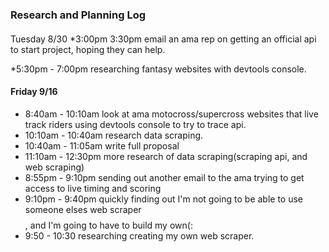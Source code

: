 ### Research and Planning Log
####
Tuesday 8/30
*3:00pm 3:30pm email an ama rep on getting an official api to start project, hoping they can help.

*5:30pm - 7:00pm researching fantasy websites with devtools console.
#### Friday 9/16
* 8:40am - 10:10am look at ama motocross/supercross websites that live track riders using devtools console to try to trace api.
*  10:10am - 10:40am research data scraping.
* 10:40am - 11:05am write full proposal 
* 11:10am - 12:30pm more research of data scraping(scraping api, and web scraping) 
* 8:55pm - 9:10pm sending out another email to the ama trying to get access to live timing and scoring 
* 9:10pm - 9:40pm quickly finding out I'm not going to be able to use someone elses web scraper $$$$, and I'm going to have to build my own(:
* 9:50 - 10:30 researching creating my own web scraper.

